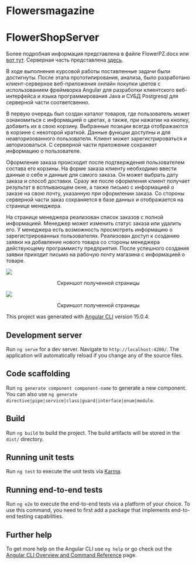 # Flowersmagazine
# FlowerShopServer
Более подробная информация представлена в файле FlowerPZ.docx или [вот тут](https://drive.google.com/file/d/1qSG8Xxs32uh251ATYr9qg69tuSkSNNtJ/view).
Серверная часть представлена [здесь](https://github.com/fancierik/FlowerShopServer).

В ходе выполнения курсовой работы поставленные задачи были достигнуты. После этапа прототипирования, анализа, было разработано клиент-серверное веб-приложения онлайн покупки цветов с использованием фреймворка Angular для разработки клиентского веб-интерфейса и языка программирования Java и СУБД Postgresql для серверной части соответсвенно.

В первую очередь был создан каталог товаров, где пользователь может ознакомиться с информацией о цветах, а также, при нажатии на кнопку, добавить их в свою корзину. Выбранные позиции всегда отображаются в корзине с некоторой краткой. Данные функции доступны и для неавторизованного пользователя. Клиент может зарегистрироваться и авторизоваться. С серверной части приложение сохраняет информацию о пользователе.

Оформление заказа происходит после подтверждения пользователем состава его корзины. На форме заказа клиенту необходимо ввести данные о себе и данные для самого заказа. Он может выбрать дату заказа и способ доставки. Сразу же после оформления клиент получает результат в всплывающем окне, а также письмо с информацией о заказе на свою почту, указанную при оформлении заказа. Со стороны серверной части заказ сохраняется в базе данных и отображается на странице менеджера.


На странице менеджера реализован список заказов с полной информацией. Менеджер может изменить статус заказа или удалить его. У менеджера есть возможность просмотреть информацию о зарегистрированных пользователях. Реализован доступ к созданию заявки на добавление нового товара со стороны менеджера действующему программисту предприятия. После успешного создания заявки приходит письмо на рабочую почту магазина с информацией о товаре.

<img src="https://ie.wampi.ru/2023/08/11/MAGAZIN.jpg" />
<p align="center" > Скриншот полученной страницы</p>

<img src="https://im.wampi.ru/2023/08/11/MENEDZER.jpg" />
<p align="center" > Скриншот полученной страницы</p>


This project was generated with [Angular CLI](https://github.com/angular/angular-cli) version 15.0.4.

## Development server

Run `ng serve` for a dev server. Navigate to `http://localhost:4200/`. The application will automatically reload if you change any of the source files.

## Code scaffolding

Run `ng generate component component-name` to generate a new component. You can also use `ng generate directive|pipe|service|class|guard|interface|enum|module`.

## Build

Run `ng build` to build the project. The build artifacts will be stored in the `dist/` directory.

## Running unit tests

Run `ng test` to execute the unit tests via [Karma](https://karma-runner.github.io).

## Running end-to-end tests

Run `ng e2e` to execute the end-to-end tests via a platform of your choice. To use this command, you need to first add a package that implements end-to-end testing capabilities.

## Further help

To get more help on the Angular CLI use `ng help` or go check out the [Angular CLI Overview and Command Reference](https://angular.io/cli) page.
